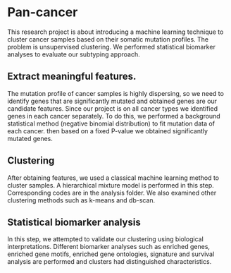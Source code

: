 # Pan-cancer
This research project is about introducing a machine learning technique to cluster cancer samples based on their somatic mutation profiles. The problem is unsupervised clustering. We performed statistical biomarker analyses to evaluate our subtyping approach.
## Extract meaningful features.
The mutation profile of cancer samples is highly dispersing, so we need to identify genes that are significantly mutated and obtained genes are our candidate features. Since our project is on all cancer types we identified genes in each cancer separately. To do this, we performed a background statistical method (negative binomial distribution) to fit mutation data of each cancer. then based on a fixed P-value we obtained significantly mutated genes.
## Clustering
After obtaining features, we used a classical machine learning method to cluster samples. A hierarchical mixture model is performed in this step. Corresponding codes are in the analysis folder. We also examined other clustering methods such as k-means and db-scan.
## Statistical biomarker analysis
In this step, we attempted to validate our clustering using biological interpretations. Different biomarker analyses such as enriched genes, enriched gene motifs, enriched gene ontologies, signature and survival analysis are performed and clusters had distinguished characteristics.
